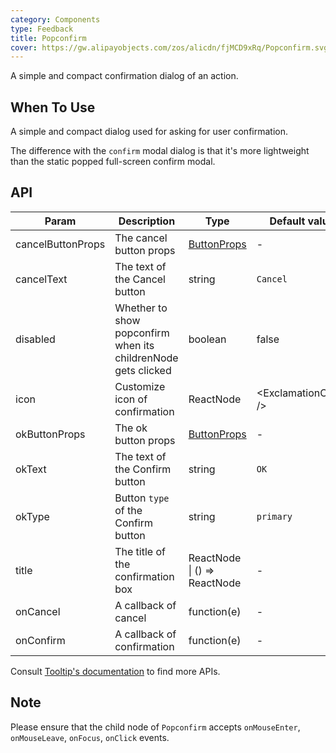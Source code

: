 ```yaml
---
category: Components
type: Feedback
title: Popconfirm
cover: https://gw.alipayobjects.com/zos/alicdn/fjMCD9xRq/Popconfirm.svg
---
```


A simple and compact confirmation dialog of an action.

## When To Use

A simple and compact dialog used for asking for user confirmation.

The difference with the `confirm` modal dialog is that it's more lightweight than the static popped full-screen confirm modal.

## API

| Param | Description | Type | Default value |
| --- | --- | --- | --- |
| cancelButtonProps | The cancel button props | [ButtonProps](/components/button/#API) | - |
| cancelText | The text of the Cancel button | string | `Cancel` |
| disabled | Whether to show popconfirm when its childrenNode gets clicked | boolean | false |
| icon | Customize icon of confirmation | ReactNode | &lt;ExclamationCircle /> |
| okButtonProps | The ok button props | [ButtonProps](/components/button/#API) | - |
| okText | The text of the Confirm button | string | `OK` |
| okType | Button `type` of the Confirm button | string | `primary` |
| title | The title of the confirmation box | ReactNode \| () => ReactNode | - |
| onCancel | A callback of cancel | function(e) | - |
| onConfirm | A callback of confirmation | function(e) | - |

Consult [Tooltip's documentation](/components/tooltip/#API) to find more APIs.

## Note

Please ensure that the child node of `Popconfirm` accepts `onMouseEnter`, `onMouseLeave`, `onFocus`, `onClick` events.
